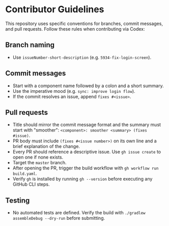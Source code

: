# Contributor Guidelines

This repository uses specific conventions for branches, commit messages, and pull requests. Follow these rules when contributing via Codex:

## Branch naming
- Use `issueNumber-short-description` (e.g. `5934-fix-login-screen`).

## Commit messages
- Start with a component name followed by a colon and a short summary.
- Use the imperative mood (e.g. `sync: improve login flow`).
- If the commit resolves an issue, append `fixes #<issue>`.

## Pull requests
- Title should mirror the commit message format and the summary must start with "smoother": `<component>: smoother <summary> (fixes #issue)`.
- PR body must include `(fixes #<issue number>)` on its own line and a brief explanation of the change.
- Every PR should reference a descriptive issue. Use `gh issue create` to open one if none exists.
- Target the `master` branch.
- After opening the PR, trigger the build workflow with `gh workflow run build.yaml`.
- Verify `gh` is installed by running `gh --version` before executing any GitHub CLI steps.

## Testing
- No automated tests are defined. Verify the build with `./gradlew assembleDebug --dry-run` before submitting.
